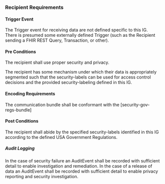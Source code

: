 ### Recipient Requirements

#### Trigger Event
The Trigger event for receiving data are not defined specific to this IG. There is presumed some externally defined Trigger (such as the Recipient sending a FHIR REST Query, Transaction, or other).

#### Pre Conditions
The recipient shall use proper security and privacy. 

The recipient has some mechanism under which their data is appropriately segmented such that the security-labels can be used for access control decisions and the provided security-labeling defined in this IG.

#### Encoding Requirements

The communication bundle shall be conformant with the [security-gov-regs-bundle]

#### Post Conditions
The recipient shall abide by the specified security-labels identified in this IG according to the defined USA Government Regulations.
##### Audit Logging
In the case of security failure an AuditEvent shall be recorded with sufficient detail to enable investigation and remediation. In the case of a release of data an AuditEvent shall be recorded with sufficient detail to enable privacy reporting and security investigation.

